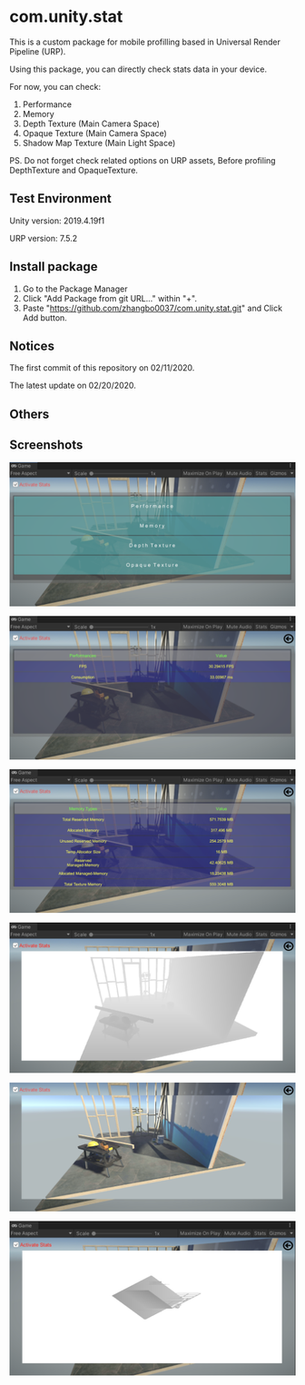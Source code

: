 # com.unity.stat

This is a custom package for mobile profilling based in Universal Render Pipeline (URP).

Using this package, you can directly check stats data in your device.

For now, you can check:
1. Performance
2. Memory
3. Depth Texture (Main Camera Space)
4. Opaque Texture (Main Camera Space)
5. Shadow Map Texture (Main Light Space)

PS. Do not forget check related options on URP assets, Before profiling DepthTexture and OpaqueTexture.


## Test Environment

Unity version: 2019.4.19f1

URP version: 7.5.2


## Install package

1. Go to the Package Manager 
2. Click "Add Package from git URL..." within "+".
3. Paste "https://github.com/zhangbo0037/com.unity.stat.git" and Click Add button.


## Notices
The first commit of this repository on 02/11/2020.

The latest update on 02/20/2020.


## Others



## Screenshots

![Alt text](https://github.com/zhangbo0037/com.unity.stat/blob/master/ReadmeImages/MainMenu.png?raw=true "Main Menu") 

![Alt text](https://github.com/zhangbo0037/com.unity.stat/blob/master/ReadmeImages/Performance.png?raw=true "Performance") 

![Alt text](https://github.com/zhangbo0037/com.unity.stat/blob/master/ReadmeImages/Memory.png?raw=true "Memory")

![Alt text](https://github.com/zhangbo0037/com.unity.stat/blob/master/ReadmeImages/DepthTexture.png?raw=true "Depth Texture") 

![Alt text](https://github.com/zhangbo0037/com.unity.stat/blob/master/ReadmeImages/OpaqueTexture.png?raw=true "Opaque Texture")

![Alt text](https://github.com/zhangbo0037/com.unity.stat/blob/master/ReadmeImages/ShadowTexture.png?raw=true "Shadow Texture")

